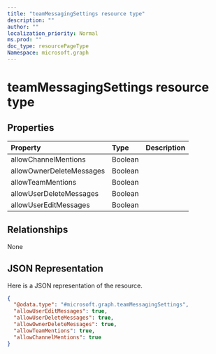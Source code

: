 ```yaml
---
title: "teamMessagingSettings resource type"
description: ""
author: ""
localization_priority: Normal
ms.prod: ""
doc_type: resourcePageType
Namespace: microsoft.graph
---
```



# teamMessagingSettings resource type



## Properties
|Property|Type|Description|
|:---|:---|:---|
|allowChannelMentions|Boolean||
|allowOwnerDeleteMessages|Boolean||
|allowTeamMentions|Boolean||
|allowUserDeleteMessages|Boolean||
|allowUserEditMessages|Boolean||

## Relationships
None

## JSON Representation
Here is a JSON representation of the resource.
<!-- {
  "blockType": "resource",
  "@odata.type": "microsoft.graph.teamMessagingSettings"
}
-->
``` json
{
  "@odata.type": "#microsoft.graph.teamMessagingSettings",
  "allowUserEditMessages": true,
  "allowUserDeleteMessages": true,
  "allowOwnerDeleteMessages": true,
  "allowTeamMentions": true,
  "allowChannelMentions": true
}
```

